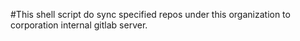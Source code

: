 #This shell script do sync specified repos under this organization to corporation internal gitlab server.
